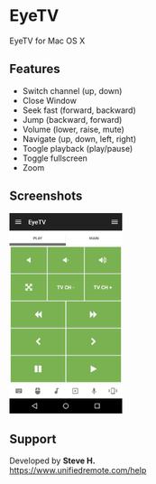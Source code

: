 # EyeTV
EyeTV for Mac OS X

## Features
*  Switch channel (up, down)
*  Close Window
*  Seek fast (forward, backward)
*  Jump (backward, forward)
*  Volume (lower, raise, mute)
*  Navigate (up, down, left, right)
*  Toogle playback (play/pause)
*  Toggle fullscreen
*  Zoom

## Screenshots
<img src="screen.png" width="200" />

## Support
Developed by **Steve H.**  
https://www.unifiedremote.com/help


